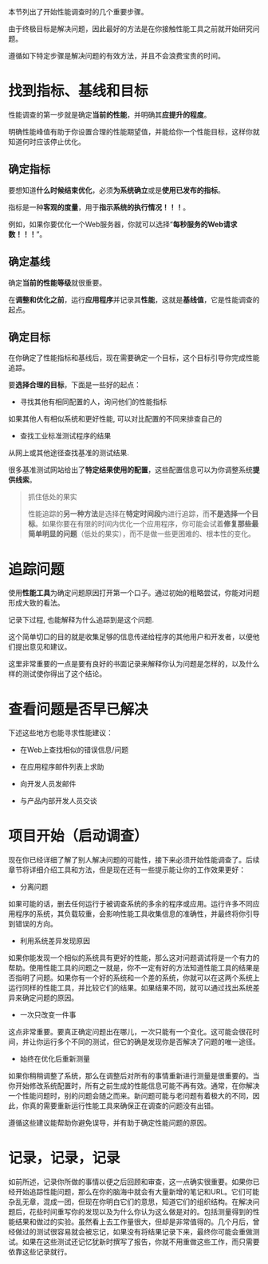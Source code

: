 
本节列出了开始性能调查时的几个重要步骤。

由于终极目标是解决问题，因此最好的方法是在你接触性能工具之前就开始研究问题。

遵循如下特定步骤是解决问题的有效方法，并且不会浪费宝贵的时间。

# 找到指标、基线和目标

性能调查的第一步就是确定**当前的性能**，并明确其**应提升的程度**。

明确性能峰值有助于你设置合理的性能期望值，并能给你一个性能目标，这样你就知道何时应该停止优化。

## 确定指标

要想知道**什么时候结束优化**，必须**为系统确立**或是**使用已发布的指标**。

指标是一种**客观的度量**，用于**指示系统的执行情况！！！**。

例如，如果你要优化一个Web服务器，你就可以选择“**每秒服务的Web请求数！！！**”。

## 确定基线

确定**当前的性能等级**就很重要。

在**调整和优化之前**，运行**应用程序**并记录其**性能**，这就是**基线值**，它是性能调查的起点。

## 确定目标

在你确定了性能指标和基线后，现在需要确定一个目标，这个目标引导你完成性能追踪。

要**选择合理的目标**，下面是一些好的起点：

* 寻找其他有相同配置的人，询问他们的性能指标

如果其他人有相似系统和更好性能, 可以对比配置的不同来排查自己的

* 查找工业标准测试程序的结果

从网上或其他途径查找基准的测试结果.

很多基准测试网站给出了**特定结果使用的配置**，这些配置信息可以为你调整系统**提供线索**。

>抓住低处的果实
>
>性能追踪的**另一种方法**是选择在**特定时间段**内进行追踪，而**不是选择一个目标**。如果你要在有限的时间内优化一个应用程序，你可能会试着**修复那些最简单明显的问题**（低处的果实），而不是做一些更困难的、根本性的变化。

# 追踪问题

使用**性能工具**为确定问题原因打开第一个口子。通过初始的粗略尝试，你能对问题形成大致的看法。

记录下过程, 也能解释为什么追踪到是这个问题.

这个简单切口的目的就是收集足够的信息传递给程序的其他用户和开发者，以便他们提出意见和建议。

这里非常重要的一点是要有良好的书面记录来解释你认为问题是怎样的，以及什么样的测试使你得出了这个结论。

# 查看问题是否早已解决

下述这些地方也能寻求性能建议：

* 在Web上查找相似的错误信息/问题

* 在应用程序邮件列表上求助

* 向开发人员发邮件

* 与产品内部开发人员交谈

# 项目开始（启动调查）

现在你已经详细了解了别人解决问题的可能性，接下来必须开始性能调查了。后续章节将详细介绍工具和方法，但是现在还有一些提示能让你的工作效果更好：

* 分离问题

如果可能的话，删去任何运行于被调查系统的多余的程序或应用。运行许多不同应用程序的系统，其负载较重，会影响性能工具收集信息的准确性，并最终将你引导到错误的方向。

* 利用系统差异发现原因

如果你能发现一个相似的系统具有更好的性能，那么这对问题调试将是一个有力的帮助。使用性能工具的问题之一就是，你不一定有好的方法知道性能工具的结果是否指明了问题。如果你有一个好的系统和一个差的系统，你就可以在这两个系统上运行同样的性能工具，并比较它们的结果。如果结果不同，就可以通过找出系统差异来确定问题的原因。

* 一次只改变一件事

这点非常重要。要真正确定问题出在哪儿，一次只能有一个变化。这可能会很花时间，并让你运行多个不同的测试，但它的确是发现你是否解决了问题的唯一途径。

* 始终在优化后重新测量

如果你稍稍调整了系统，那么在调整后对所有的事情重新进行测量是很重要的。当你开始修改系统配置时，所有之前生成的性能信息可能不再有效。通常，在你解决一个性能问题时，别的问题会随之而来。新问题可能与老问题有着极大的不同，因此，你真的需要重新运行性能工具来确保正在调查的问题没有出错。

遵循这些建议能帮助你避免误导，并有助于确定性能问题的原因。

# 记录，记录，记录

如前所述，记录你所做的事情以便之后回顾和审查，这一点确实很重要。如果你已经开始追踪性能问题，那么在你的脑海中就会有大量新增的笔记和URL。它们可能杂乱无章，混成一团，但现在你明白它们的意思，知道它们的组织结构。在解决问题后，花些时间重写你的发现以及为什么你认为这么做是对的。包括测量得到的性能结果和做过的实验。虽然看上去工作量很大，但却是非常值得的。几个月后，曾经做过的测试很容易就会被忘记，如果没有将结果记录下来，最终你可能会重做测试。如果在这些测试还记忆犹新时撰写了报告，你就不用重做这些工作，而只需要依靠这些记录就行。
